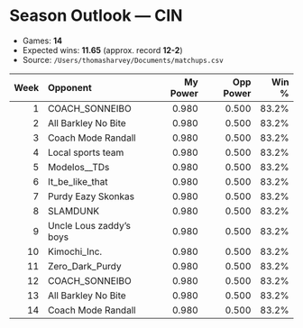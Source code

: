 # Season Outlook — CIN

- Games: **14**
- Expected wins: **11.65**  (approx. record **12-2**)
- Source: `/Users/thomasharvey/Documents/matchups.csv`

| Week | Opponent | My Power | Opp Power | Win % |
|-----:|:---------|---------:|----------:|------:|
| 1 | COACH_SONNEIBO | 0.980 | 0.500 | 83.2% |
| 2 | All Barkley No Bite | 0.980 | 0.500 | 83.2% |
| 3 | Coach Mode Randall | 0.980 | 0.500 | 83.2% |
| 4 | Local sports team | 0.980 | 0.500 | 83.2% |
| 5 | Modelos__TDs | 0.980 | 0.500 | 83.2% |
| 6 | It_be_like_that | 0.980 | 0.500 | 83.2% |
| 7 | Purdy Eazy Skonkas | 0.980 | 0.500 | 83.2% |
| 8 | SLAMDUNK | 0.980 | 0.500 | 83.2% |
| 9 | Uncle Lous zaddy’s boys | 0.980 | 0.500 | 83.2% |
| 10 | Kimochi_Inc. | 0.980 | 0.500 | 83.2% |
| 11 | Zero_Dark_Purdy | 0.980 | 0.500 | 83.2% |
| 12 | COACH_SONNEIBO | 0.980 | 0.500 | 83.2% |
| 13 | All Barkley No Bite | 0.980 | 0.500 | 83.2% |
| 14 | Coach Mode Randall | 0.980 | 0.500 | 83.2% |